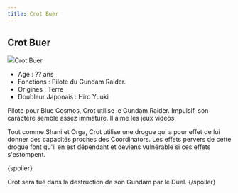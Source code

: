```yaml
---
title: Crot Buer
---
```


Crot Buer
---------

![](/images/stories/saga/gundamseed/images/crot/crot.jpg)Crot Buer   
- Age : ?? ans   
- Fonctions : Pilote du Gundam Raider.   
- Origines : Terre   
- Doubleur Japonais : Hiro Yuuki


Pilote pour Blue Cosmos, Crot utilise le Gundam Raider. Impulsif, son caractère semble assez immature. Il aime les jeux vidéos.


Tout comme Shani et Orga, Crot utilise une drogue qui a pour effet de lui donner des capacités proches des Coordinators. Les effets pervers de cette drogue font qu'il en est dépendant et deviens vulnérable si ces effets s'estompent.



{spoiler}
  
  
Crot sera tué dans la destruction de son Gundam par le Duel.
{/spoiler}